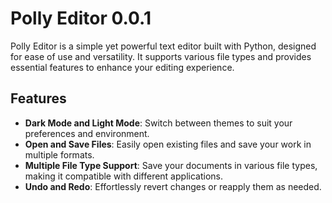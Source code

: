 # Polly Editor 0.0.1

Polly Editor is a simple yet powerful text editor built with Python, designed for ease of use and versatility. It supports various file types and provides essential features to enhance your editing experience.

## Features
- **Dark Mode and Light Mode**: Switch between themes to suit your preferences and environment.
- **Open and Save Files**: Easily open existing files and save your work in multiple formats.
- **Multiple File Type Support**: Save your documents in various file types, making it compatible with different applications.
- **Undo and Redo**: Effortlessly revert changes or reapply them as needed.
